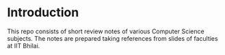 # Introduction
This repo consists of short review notes of various Computer Science subjects. The notes are prepared taking references from slides of faculties at IIT Bhilai.
